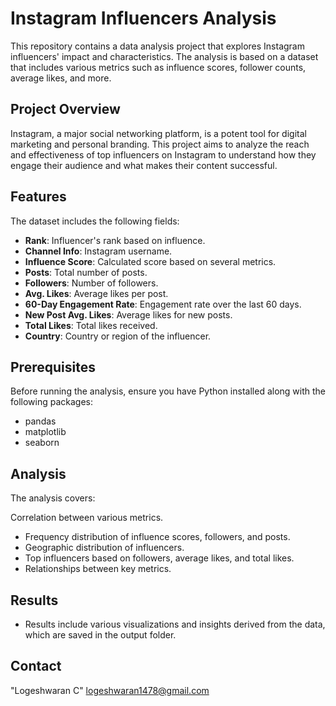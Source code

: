 # Instagram Influencers Analysis

This repository contains a data analysis project that explores Instagram influencers' impact and characteristics. The analysis is based on a dataset that includes various metrics such as influence scores, follower counts, average likes, and more.

## Project Overview

Instagram, a major social networking platform, is a potent tool for digital marketing and personal branding. This project aims to analyze the reach and effectiveness of top influencers on Instagram to understand how they engage their audience and what makes their content successful.

## Features

The dataset includes the following fields:
- **Rank**: Influencer's rank based on influence.
- **Channel Info**: Instagram username.
- **Influence Score**: Calculated score based on several metrics.
- **Posts**: Total number of posts.
- **Followers**: Number of followers.
- **Avg. Likes**: Average likes per post.
- **60-Day Engagement Rate**: Engagement rate over the last 60 days.
- **New Post Avg. Likes**: Average likes for new posts.
- **Total Likes**: Total likes received.
- **Country**: Country or region of the influencer.



## Prerequisites
Before running the analysis, ensure you have Python installed along with the following packages:

- pandas
- matplotlib
- seaborn


## Analysis
The analysis covers:

Correlation between various metrics.
- Frequency distribution of influence scores, followers, and posts.
- Geographic distribution of influencers.
- Top influencers based on followers, average likes, and total likes.
- Relationships between key metrics.
## Results
- Results include various visualizations and insights derived from the data, which are saved in the output folder.

## Contact
 "Logeshwaran C"
 logeshwaran1478@gmail.com



